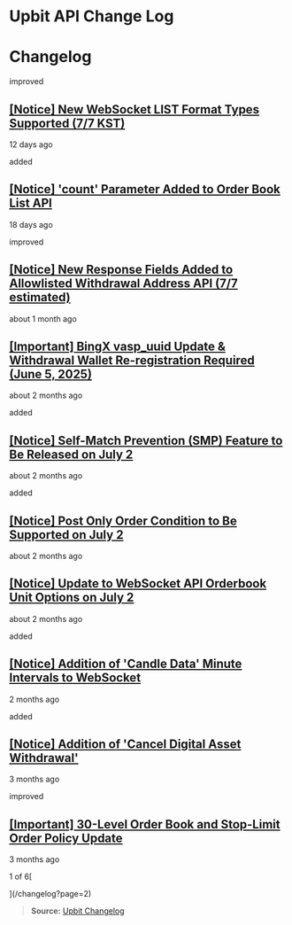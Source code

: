 # Upbit API Change Log

# Changelog

improved

## [\[Notice\] New WebSocket LIST Format Types Supported (7/7 KST)](/changelog/websocket_list_format)

12 days ago

added

## [\[Notice\] 'count' Parameter Added to Order Book List API](/changelog/rest_orderbook_unit_options)

18 days ago

improved

## [\[Notice\] New Response Fields Added to Allowlisted Withdrawal Address API (7/7 estimated)](/changelog/allowlisted_withdrawal_address_update)

about 1 month ago

## [\[Important\] BingX vasp_uuid Update & Withdrawal Wallet Re-registration Required (June 5, 2025)](/changelog/vasp_uuid_change_bingx)

about 2 months ago

added

## [\[Notice\] Self-Match Prevention (SMP) Feature to Be Released on July 2](/changelog/smp)

about 2 months ago

added

## [\[Notice\] Post Only Order Condition to Be Supported on July 2](/changelog/post_only)

about 2 months ago

## [\[Notice\] Update to WebSocket API Orderbook Unit Options on July 2](/changelog/notice-update-to-websocket-api-orderbook-unit-option)

about 2 months ago

added

## [\[Notice\] Addition of 'Candle Data' Minute Intervals to WebSocket](/changelog/websocket_candles_miniutes)

2 months ago

added

## [\[Notice\] Addition of 'Cancel Digital Asset Withdrawal'](/changelog/cancel-digital-asset-withdrawal)

3 months ago

improved

## [\[Important\] 30-Level Order Book and Stop-Limit Order Policy Update](/changelog/orderbook_expansion)

3 months ago

1 of 6[

](/changelog?page=2)

> **Source:** [Upbit Changelog](https://global-docs.upbit.com/changelog)

